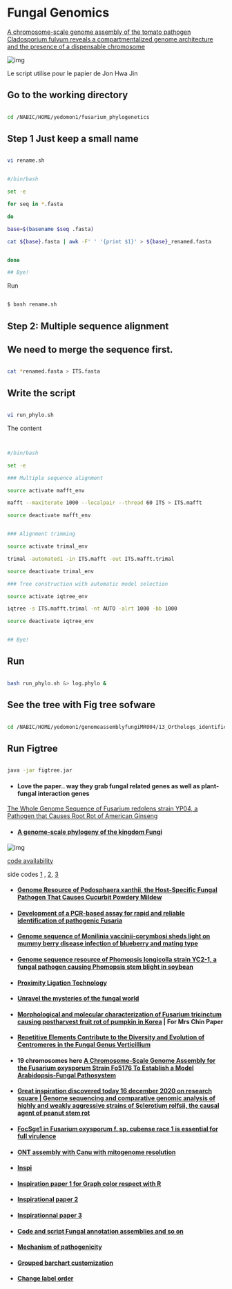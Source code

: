 # Fungal Genomics 


[A chromosome-scale genome assembly of the tomato pathogen Cladosporium fulvum reveals a compartmentalized genome architecture and the presence of a dispensable chromosome](https://www.microbiologyresearch.org/content/journal/mgen/10.1099/mgen.0.000819)

![img](https://www.microbiologyresearch.org/docserver/fulltext/mgen/8/4/mgen000819-f1.gif)





Le script utilise pour le papier de Jon Hwa Jin




## Go to the working directory

```bash

cd /NABIC/HOME/yedomon1/fusarium_phylogenetics

```

## Step 1 Just keep a small name


```bash

vi rename.sh

```

```bash

#/bin/bash

set -e

for seq in *.fasta

do

base=$(basename $seq .fasta)

cat ${base}.fasta | awk -F' ' '{print $1}' > ${base}_renamed.fasta


done

## Bye!


```


Run

```bash

$ bash rename.sh

```



## Step 2: Multiple sequence alignment


## We need to merge the sequence first.

```bash

cat *renamed.fasta > ITS.fasta

```


## Write the script


```bash

vi run_phylo.sh

```

The content



```bash


#/bin/bash

set -e

### Multiple sequence alignment

source activate mafft_env

mafft --maxiterate 1000 --localpair --thread 60 ITS > ITS.mafft

source deactivate mafft_env


### Alignment trimming

source activate trimal_env

trimal -automated1 -in ITS.mafft -out ITS.mafft.trimal

source deactivate trimal_env

### Tree construction with automatic model selection

source activate iqtree_env

iqtree -s ITS.mafft.trimal -nt AUTO -alrt 1000 -bb 1000

source deactivate iqtree_env


## Bye!

```



## Run

```bash

bash run_phylo.sh &> log.phylo &

```



## See the tree with Fig tree sofware

```bash

cd /NABIC/HOME/yedomon1/genomeassemblyfungiMR004/13_Orthologs_identification_with_Blast/genome_assemblies_from_NCBI/genomes_assemblies/01/gbfiles/good/goodfasta/FigTree_v1.4.4/lib

```



## Run Figtree



```bash

java -jar figtree.jar

```




- #### Love the paper.. way they grab fungal related genes as well as plant-fungal interaction genes


[The Whole Genome Sequence of Fusarium redolens strain YP04, a Pathogen that Causes Root Rot of American Ginseng](https://apsjournals.apsnet.org/doi/pdf/10.1094/PHYTO-03-21-0084-A)


- #### [A genome-scale phylogeny of the kingdom Fungi](https://www.cell.com/current-biology/fulltext/S0960-9822(21)00139-1#secsectitle0105)


![img](https://els-jbs-prod-cdn.jbs.elsevierhealth.com/cms/attachment/b6f9af85-a4d2-49a8-b687-6ce278add5d4/gr1.jpg)


[code availability](https://figshare.com/articles/dataset/Scripts_and_analyses_used_for_the_fungal_phylogeny/12751736)


side codes [1](https://github.com/JLSteenwyk/Phylogenetic_scripts/blob/master/LB_score.py) , [2](https://github.com/evolbioinfo/gotree), [3](https://github.com/smirarab/1kp/tree/master/scripts/hypo-test)



- #### [Genome Resource of Podosphaera xanthii, the Host-Specific Fungal Pathogen That Causes Cucurbit Powdery Mildew](https://apsjournals.apsnet.org/doi/full/10.1094/MPMI-11-20-0307-A)


- #### [Development of a PCR-based assay for rapid and reliable identification of pathogenic Fusaria](https://academic.oup.com/femsle/article/218/2/329/531537)



- #### [Genome sequence of Monilinia vaccinii-corymbosi sheds light on mummy berry disease infection of blueberry and mating type](https://academic.oup.com/g3journal/article-abstract/11/2/jkaa052/6062400)

- #### [Genome sequence resource of Phomopsis longicolla strain YC2-1, a fungal pathogen causing Phomopsis stem blight in soybean](https://apsjournals.apsnet.org/doi/10.1094/MPMI-12-20-0340-A)

- #### [Proximity Ligation Technology](http://phasegenomics.com/technology/proximity-ligation/)

- #### [Unravel the mysteries of the fungal world](https://phasegenomics.com/applications/metagenomics-microbiology/fungal-genomics/?utm_campaign=Fungus%20February%202021&utm_medium=email&_hsmi=113150619&_hsenc=p2ANqtz-_SZRFVKn-8UsWiMOFIiRSt3ucnPZZvW39SxFCqLZ2QdDeF65Vu7CSQMk1PlV3vy4oHX3oJdSFbXFqvzwjI0obu2rJVdQ&utm_content=113150619&utm_source=hs_email)


- #### [Morphological and molecular characterization of Fusarium tricinctum causing postharvest fruit rot of pumpkin in Korea](https://link.springer.com/article/10.1007/s10327-018-0803-6) |  For Mrs Chin Paper


- #### [Repetitive Elements Contribute to the Diversity and Evolution of Centromeres in the Fungal Genus Verticillium](https://mbio.asm.org/content/11/5/e01714-20)





- #### 19 chromosomes here [A Chromosome-Scale Genome Assembly for the Fusarium oxysporum Strain Fo5176 To Establish a Model Arabidopsis-Fungal Pathosystem](https://www.g3journal.org/content/10/10/3549.long)


- #### [Great inspiration discovered today 16 december 2020 on research square |  Genome sequencing and comparative genomic analysis of highly and weakly aggressive strains of Sclerotium rolfsii, the causal agent of peanut stem rot](https://assets.researchsquare.com/files/rs-38224/v2/9acd3546-03af-4b93-8e48-085d43b35327.pdf)

- #### [FocSge1 in Fusarium oxysporum f. sp. cubense race 1 is essential for full virulence](https://bmcmicrobiol.biomedcentral.com/articles/10.1186/s12866-020-01936-y)

- #### [ONT assembly with Canu with mitogenome resolution](https://academic.oup.com/gigascience/article/9/9/giaa099/5908739)
- #### [Inspi](https://link.springer.com/article/10.1186/gb-2010-11-7-r73)

- #### [Inspiration paper 1 for Graph color respect with R  ](https://bmcgenomics.biomedcentral.com/articles/10.1186/s12864-020-06871-w)
- #### [Inspirational paper 2](https://imafungus.biomedcentral.com/articles/10.1186/s43008-019-0011-9)
- #### [Inspirationnal paper 3](https://www.nature.com/articles/s41598-018-30335-7)
- #### [Code and script Fungal annotation assemblies and so on](https://gitlab.gwdg.de/alice.feurtey/genome_architecture_zymoseptoria)
- #### [Mechanism of pathogenicity](https://books.google.fr/books?hl=fr&lr=&id=wGgCEAAAQBAJ&oi=fnd&pg=PA185&dq=NBS-LRR+gene+cloning+plant+disease+resistance&ots=pwwZ21T0-W&sig=yZRXOuy_gzvH6aC-TSjfgZoU0Sg#v=onepage&q=NBS-LRR%20gene%20cloning%20plant%20disease%20resistance&f=false)

- #### [Grouped barchart customization](https://www.r-graph-gallery.com/48-grouped-barplot-with-ggplot2.html)
- #### [Change label order](https://www.datanovia.com/en/fr/blog/ggplot-comment-changer-lordre-des-legendes/)
